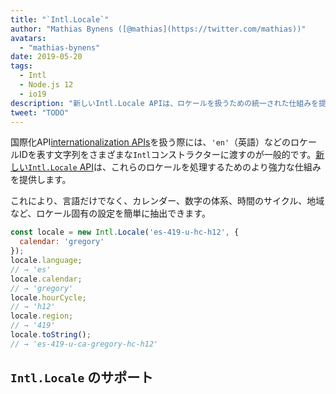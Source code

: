 ```yaml
---
title: "`Intl.Locale`"
author: "Mathias Bynens ([@mathias](https://twitter.com/mathias))"
avatars:
  - "mathias-bynens"
date: 2019-05-20
tags:
  - Intl
  - Node.js 12
  - io19
description: "新しいIntl.Locale APIは、ロケールを扱うための統一された仕組みを提供し、文字列を使用するよりも便利です。"
tweet: "TODO"
---
```

国際化API[internationalization APIs](/features/tags/intl)を扱う際には、`'en'`（英語）などのロケールIDを表す文字列をさまざまな`Intl`コンストラクターに渡すのが一般的です。[新しい`Intl.Locale` API](https://github.com/tc39/proposal-intl-locale)は、これらのロケールを処理するためのより強力な仕組みを提供します。

<!--truncate-->
これにより、言語だけでなく、カレンダー、数字の体系、時間のサイクル、地域など、ロケール固有の設定を簡単に抽出できます。

```js
const locale = new Intl.Locale('es-419-u-hc-h12', {
  calendar: 'gregory'
});
locale.language;
// → 'es'
locale.calendar;
// → 'gregory'
locale.hourCycle;
// → 'h12'
locale.region;
// → '419'
locale.toString();
// → 'es-419-u-ca-gregory-hc-h12'
```

## `Intl.Locale` のサポート

<feature-support chrome="74 /blog/v8-release-74#intl.locale"
                 firefox="no"
                 safari="no"
                 nodejs="12 https://twitter.com/mathias/status/1120700101637353473"
                 babel="no"></feature-support>
